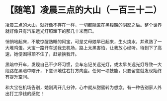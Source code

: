 # 【随笔】凌晨三点的大山（一百三十二）

凌晨三点的大山，就好像不存在一样，一切都隐匿在黑黢黢的阴影之后。整个世界就好像只有汽车远光灯照耀下的那几十米而已。

悄悄地起床，不敢惊醒熟睡的阿宝，可是丈母娘早已起来，生火烧水，并煮熟了一大堆鸡蛋。大宝一路开车送我去机场，路上太黑害怕，让我放心经听。待到下了高速，她便困得顶不住了，赶紧换我开。

黑暗中开车，发现自己不少坏习惯，会车忘记关远光灯，或太早关远光灯导致一大段路在黑暗中瞎开，下意识地往右打方向盘。任何一项技能，只要留意就发现始终有提升空间。

和大宝在机场告别，她刚离开几分钟，心中就从甜蜜转为想念。有一种告别家人外出打工挣钱的感觉！